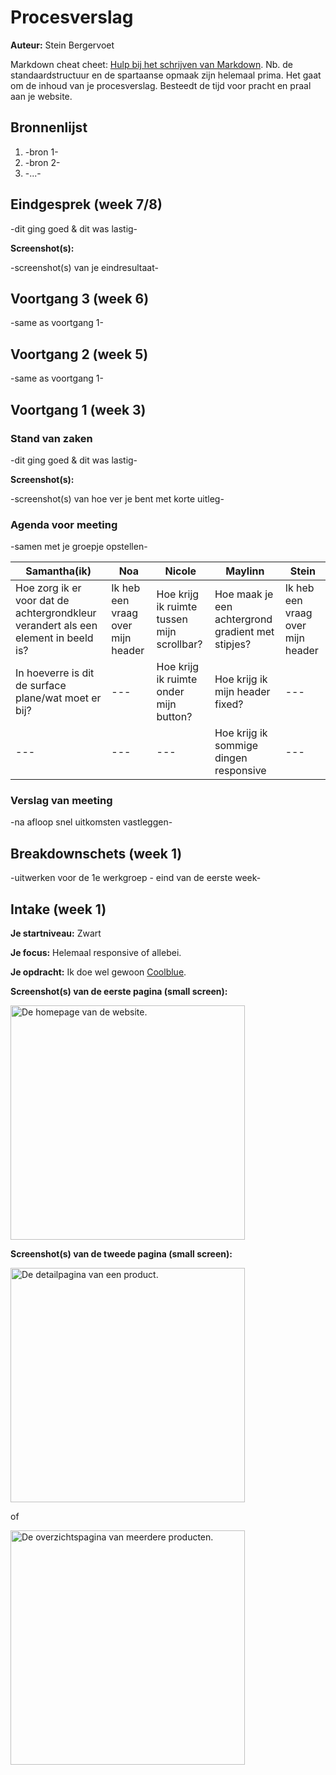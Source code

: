 # Procesverslag
**Auteur:** Stein Bergervoet

Markdown cheat cheet: [Hulp bij het schrijven van Markdown](https://github.com/adam-p/markdown-here/wiki/Markdown-Cheatsheet). Nb. de standaardstructuur en de spartaanse opmaak zijn helemaal prima. Het gaat om de inhoud van je procesverslag. Besteedt de tijd voor pracht en praal aan je website.



## Bronnenlijst
1. -bron 1-
2. -bron 2-
3. -...-



## Eindgesprek (week 7/8)

-dit ging goed & dit was lastig-

**Screenshot(s):**

-screenshot(s) van je eindresultaat-



## Voortgang 3 (week 6)

-same as voortgang 1-



## Voortgang 2 (week 5)

-same as voortgang 1-



## Voortgang 1 (week 3)

### Stand van zaken

-dit ging goed & dit was lastig-

**Screenshot(s):**

-screenshot(s) van hoe ver je bent met korte uitleg-

### Agenda voor meeting

-samen met je groepje opstellen-

| Samantha(ik)                                                                       | Noa                | Nicole       | Maylinn          | Stein         |
| ---                                                                                | ---                | ---          | ---              | ---           |
| Hoe zorg ik er voor dat de achtergrondkleur verandert als een element in beeld is? | Ik heb een vraag over mijn header |Hoe krijg ik ruimte tussen mijn scrollbar?  | Hoe maak je een achtergrond gradient met stipjes?              | Ik heb een vraag over mijn header|
| In hoeverre is dit de surface plane/wat moet er bij?                               | ---                |Hoe krijg ik ruimte onder mijn button?      | Hoe krijg ik mijn header fixed?                 | ---            |
| ---                                                                                | ---                | ---          | Hoe krijg ik sommige dingen responsive  | ---           |

### Verslag van meeting

-na afloop snel uitkomsten vastleggen-



## Breakdownschets (week 1)

-uitwerken voor de 1e werkgroep - eind van de eerste week-



## Intake (week 1)

**Je startniveau:** Zwart

**Je focus:** Helemaal responsive of allebei.  

**Je opdracht:** Ik doe wel gewoon [Coolblue](https://www.coolblue.nl/). 

**Screenshot(s) van de eerste pagina (small screen):**

<img src="images/Screenshot_Coolblue_1.png" width="375px" alt="De homepage van de website.">

**Screenshot(s) van de tweede pagina (small screen):**

<img src="images/Screenshot_Coolblue_2.png" width="375px" alt="De detailpagina van een product.">

of 

<img src="images/Screenshot_Coolblue_3.png" width="375px" alt="De overzichtspagina van meerdere producten.">
